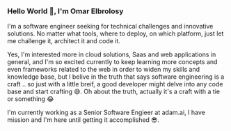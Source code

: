 ### Hello World 👋, I'm Omar Elbrolosy

I'm a software engineer seeking for technical challenges and innovative solutions.
No matter what tools, where to deploy, on which platform, just let me challenge it, architect it and code it.

Yes, I'm interested more in cloud solutions, Saas and web applications in general, and I'm so excited currently to keep learning more concepts and even frameworks related to the web in order to widen my skills and knowledge base, but I belive in the truth that says software engineering is a craft .. so just with a little breif, a good developer might delve into any code base and start crafting 😅. Oh about the truth, actually it's a craft with a tie or something 😂

I'm currently working as a Senior Software Engieer at adam.ai, I have mission and I'm here until getting it accomplished 😎.